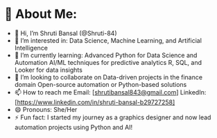 # 💫 About Me:
- 👋 Hi, I’m Shruti Bansal (@Shruti-84)
- 👀 I’m interested in:
      Data Science, Machine Learning, and Artificial Intelligence
- 🌱 I’m currently learning:
      Advanced Python for Data Science and Automation
      AI/ML techniques for predictive analytics
      R, SQL, and Looker for data insights
- 💞️ I’m looking to collaborate on
      Data-driven projects in the finance domain
      Open-source automation or Python-based solutions 
- 📫 How to reach me
      Email: [shrutibansal843@gmail.com]
LinkedIn: [https://www.linkedin.com/in/shruti-bansal-b29727258]
- 😄 Pronouns: She/Her
- ⚡ Fun fact: I started my journey as a graphics designer and now lead automation projects using Python and AI!

<!---
Shruti-84/Shruti-84 is a ✨ special ✨ repository because its `README.md` (this file) appears on your GitHub profile.
You can click the Preview link to take a look at your changes.
--->
